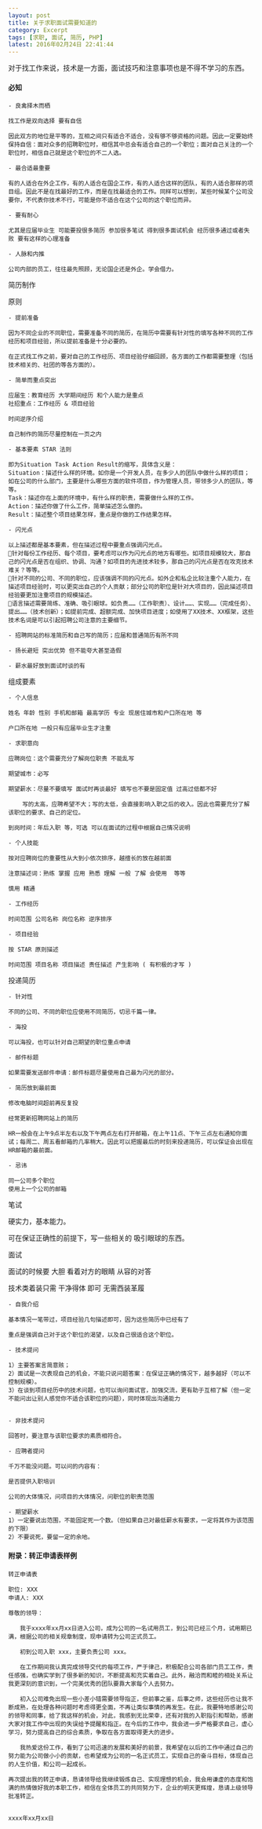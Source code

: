 ```yaml
---
layout: post
title: 关于求职面试需要知道的
category: Excerpt
tags: [求职, 面试, 简历, PHP]
latest: 2016年02月24日 22:41:44
---
```


对于找工作来说，技术是一方面，面试技巧和注意事项也是不得不学习的东西。

#### 必知

	- 良禽择木而栖

	找工作是双向选择 要有自信

	因此双方的地位是平等的，互相之间只有适合不适合，没有够不够资格的问题。因此一定要始终保持自信：面对众多的招聘职位时，相信其中总会有适合自己的一个职位；面对自己关注的一个职位时，相信自己就是这个职位的不二人选。

	- 最合适最重要

	有的人适合在外企工作，有的人适合在国企工作，有的人适合这样的团队，有的人适合那样的项目组。因此不是在找最好的工作，而是在找最适合的工作。同样可以想到，某些时候某个公司没要你，不代表你技术不行，可能是你不适合在这个公司的这个职位而异。

	- 要有耐心

	尤其是应届毕业生 可能要投很多简历 参加很多笔试 得到很多面试机会 经历很多通过或者失败 要有这样的心理准备

	- 人脉和内推

	公司内部的员工，往往最先照顾，无论国企还是外企。学会借力。

简历制作

原则

	- 提前准备

	因为不同企业的不同职位，需要准备不同的简历，在简历中需要有针对性的填写各种不同的工作经历和项目经验，所以提前准备是十分必要的。

	在正式找工作之前，要对自己的工作经历、项目经验仔细回顾，各方面的工作都需要整理（包括技术相关的、社团的等各方面的）。

	- 简单而重点突出

	应届生：教育经历 大学期间经历 和个人能力是重点
	社招重点：工作经历 & 项目经验
	
	时间逆序介绍
	
	自己制作的简历尽量控制在一页之内
	
	- 基本要素 STAR 法则
	
	即为Situation Task Action Result的缩写，具体含义是：
	Situation：描述什么样的环境。如你是一个开发人员，在多少人的团队中做什么样的项目；如在公司的什么部门，主要是什么哪些方面的软件项目，作为管理人员，带领多少人的团队，等等。
	Task：描述你在上面的环境中，有什么样的职责，需要做什么样的工作。
	Action：描述你做了什么工作，简单描述怎么做的。
	Result：描述整个项目结果怎样，重点是你做的工作结果怎样。
	
	- 闪光点
	
	以上描述都是基本要素，但在描述过程中要重点强调闪光点。
	针对每份工作经历、每个项目，要考虑可以作为闪光点的地方有哪些。如项目规模较大，那自己的闪光点是否在组织、协调、沟通？如项目的先进技术较多，那自己的闪光点是否在攻克技术难关？等等。
	针对不同的公司、不同的职位，应该强调不同的闪光点。如外企和私企比较注重个人能力，在描述项目经验时，可以更突出自己的个人贡献；部分公司的职位是针对大项目的，因此描述项目经验要更加注重项目的规模描述。
	语言描述需要简练、准确、吸引眼球。如负责……（工作职责）、设计……、实现……（完成任务）、提出……（技术创新）；如提前完成、超额完成、加快项目进度；如使用了XX技术、XX框架，这些技术名词是可以引起招聘公司注意的主要细节。
	
	- 招聘网站的标准简历和自己写的简历；应届和普通简历有所不同
	
	- 扬长避短 突出优势 但不能夸大甚至造假
	
	- 薪水最好放到面试时谈的有

组成要素

	- 个人信息

	姓名 年龄 性别 手机和邮箱 最高学历 专业 现居住城市和户口所在地 等

	户口所在地 一般只有应届毕业生才注重

	- 求职意向

	应聘岗位：这个需要充分了解岗位职责 不能乱写

	期望城市：必写

	期望薪水：尽量不要填写 面试时再谈最好 填写也不要是固定值 过高过低都不好

		写的太高，应聘希望不大；写的太低，会直接影响入职之后的收入。因此也需要充分了解该职位的要求、自己的定位。

	到岗时间：年后入职 等，可选 可以在面试的过程中根据自己情况说明

	- 个人技能

	按对应聘岗位的重要性从大到小依次排序，越擅长的放在越前面

	注意描述词：熟练 掌握 应用 熟悉 理解 一般 了解 会使用  等等

	慎用 精通

	- 工作经历

	时间范围 公司名称 岗位名称 逆序排序

	- 项目经验

	按 STAR 原则描述

	时间范围 项目名称 项目描述 责任描述 产生影响 ( 有积极的才写 )

投递简历

	- 针对性

	不同的公司、不同的职位应使用不同简历，切忌千篇一律。

	- 海投

	可以海投，也可以针对自己期望的职位重点申请

	- 邮件标题

	如果需要发送邮件申请：邮件标题尽量使用自己最为闪光的部分。

	- 简历放到最前面

	修改电脑时间超前再反复投

	经常更新招聘网站上的简历

	HR一般会在上午9点半左右以及下午两点左右打开邮箱，在上午11点、下午三点左右通知你面试；每周二、周五看邮箱的几率稍大。因此可以把握最后的时刻来投递简历，可以保证会出现在HR邮箱的最前面。

	- 忌讳

	同一公司多个职位
	使用上一个公司的邮箱

笔试

硬实力，基本能力。

可在保证正确性的前提下，写一些相关的 吸引眼球的东西。

面试

面试的时候要 大胆 看着对方的眼睛 从容的对答

技术类着装只需 干净得体 即可 无需西装革履

	- 自我介绍

	基本情况一笔带过，项目经验几句描述即可，因为这些简历中已经有了

	重点是强调自己对于这个职位的渴望，以及自己很适合这个职位。

	- 技术提问

	1）主要答案言简意赅；
	2）面试是一次表现自己的机会，不能只说问题答案：在保证正确的情况下，越多越好（可以不控制规模）。
	3）在谈到项目经历中的技术问题，也可以询问面试官，加强交流，更有助于互相了解（但一定不能问出让别人感觉你不适合该职位的问题），同时体现出沟通能力


	- 非技术提问

	回答时，要注意与该职位要求的素质相符合。

	- 应聘者提问

	千万不能没问题。可以问的内容有：

	是否提供入职培训

	公司的大体情况，问项目的大体情况，问职位的职责范围

	- 期望薪水
	1）一定要说出范围，不能固定死一个数。（但如果自己对最低薪水有要求，一定将其作为该范围的下限）
	2）不要说死，要留一定的余地。


#### 附录：转正申请表样例

```
转正申请表

职位: XXX
申请人: XXX

尊敬的领导： 

　　我于xxxx年xx月xx日进入公司，成为公司的一名试用员工，到公司已经三个月，试用期已满，根据公司的相关规章制度，现申请转为公司正式员工。

　　初到公司入职 xxx，主要负责公司 xxx。

　　在工作期间我认真完成领导交代的每项工作，严于律己，积极配合公司各部门员工工作，责任感强，也确实学到了很多新的知识，不断提高和充实着自己。此外，融洽而和睦的相处关系让我更深刻的意识到，一个完美优秀的团队要靠大家每个人去努力。 

　　初入公司难免出现一些小差小错需要领导指正，但前事之鉴，后事之师，这些经历也让我不断成熟，在处理各种问题时考虑得更全面，不再让类似事情的再发生。在此，我要特地感谢公司的领导和同事，给了我这样的机会，对此，我感到无比荣幸，还有对我的入职指引和帮助，感谢大家对我工作中出现的失误给予提醒和指正。在今后的工作中，我会进一步严格要求自己，虚心学习，努力提高自己的综合素质，争取在各方面取得更大的进步。 

　　我热爱这份工作，看到了公司迅速的发展和美好的前景，我希望在以后的工作中通过自己的努力能为公司做小小的贡献，也希望成为公司的一名正式员工，实现自己的奋斗目标，体现自己的人生价值，和公司一起成长。

再次提出我的转正申请，恳请领导给我继续锻炼自己、实现理想的机会，我会用谦虚的态度和饱满的热情做好我的本职工作，相信在全体员工的共同努力下，企业的明天更辉煌，恳请上级领导批准转正。


xxxx年xx月xx日

```
